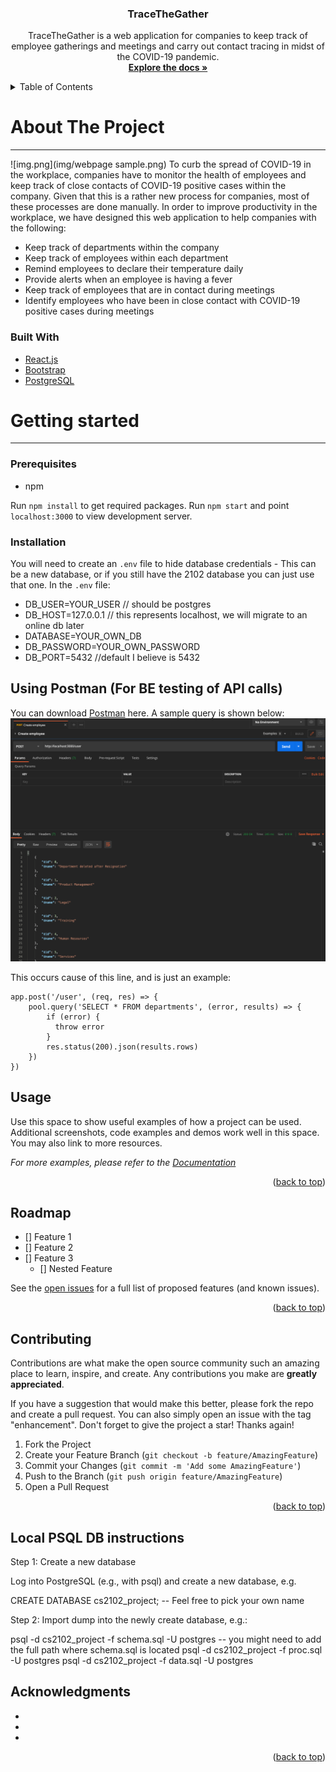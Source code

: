 
<h3 align="center">TraceTheGather</h3>

  <p align="center">
    TraceTheGather is a web application for companies to keep track of employee gatherings and meetings and carry out 
contact tracing in midst of the COVID-19 pandemic.
    <br />
    <a href="https://github.com/ZenoNexus/cs2102-project/blob/master/README.md"><strong>Explore the docs »</strong></a>
    <br />
  </p>

<!-- TABLE OF CONTENTS -->
<details>
  <summary>Table of Contents</summary>
  <ol>
    <li>
      <a href="#about-the-project">About The Project</a>
      <ul>
        <li><a href="#built-with">Built With</a></li>
      </ul>
    </li>
    <li>
      <a href="#getting-started">Getting Started</a>
      <ul>
        <li><a href="#prerequisites">Prerequisites</a></li>
        <li><a href="#installation">Installation</a></li>
      </ul>
    </li>
    <li><a href="#usage">Usage</a></li>
    <li><a href="#roadmap">Roadmap</a></li>
    <li><a href="#contributing">Contributing</a></li>
    <li><a href="#acknowledgments">Acknowledgments</a></li>
  </ol>
</details>

# About The Project
***
 ![img.png](img/webpage sample.png)
To curb the spread of COVID-19 in the workplace, companies have to monitor the health of employees and keep track of
close contacts of COVID-19 positive cases within the company. Given that this is a rather new process for companies, 
most of these processes are done manually. In order to improve productivity in the workplace, we have designed this web
application to help companies with the following:
* Keep track of departments within the company
* Keep track of employees within each department
* Remind employees to declare their temperature daily
* Provide alerts when an employee is having a fever
* Keep track of employees that are in contact during meetings
* Identify employees who have been in close contact with COVID-19 positive cases during meetings

### Built With
* [React.js](https://reactjs.org/)
* [Bootstrap](https://getbootstrap.com)
* [PostgreSQL](https://www.postgresql.org/)

# Getting started
***

### Prerequisites

* npm

Run `npm install` to get required packages. Run `npm start` and point `localhost:3000` to view development server.

### Installation
You will need to create an `.env` file to hide database credentials - This can be a new database, or if you still have the 2102 database you can just use that one. In the `.env` file:
* DB_USER=YOUR_USER       // should be postgres
* DB_HOST=127.0.0.1       // this represents localhost, we will migrate to an online db later
* DATABASE=YOUR_OWN_DB
* DB_PASSWORD=YOUR_OWN_PASSWORD
* DB_PORT=5432            //default I believe is 5432


## Using Postman (For BE testing of API calls)
You can download [Postman](https://www.postman.com/downloads/) here.
A sample query is shown below: 
![Sample Postman Query](/img/Postman-sample.png)

This occurs cause of this line, and is just an example:
```
app.post('/user', (req, res) => {
    pool.query('SELECT * FROM departments', (error, results) => {
        if (error) {
          throw error
        }
        res.status(200).json(results.rows)
    })
})
```

## Usage

Use this space to show useful examples of how a project can be used. Additional screenshots, code examples and demos work well in this space. You may also link to more resources.

_For more examples, please refer to the [Documentation](https://example.com)_

<p align="right">(<a href="#top">back to top</a>)</p>


## Roadmap

- [] Feature 1
- [] Feature 2
- [] Feature 3
    - [] Nested Feature

See the [open issues](https://github.com/github_username/repo_name/issues) for a full list of proposed features (and known issues).

<p align="right">(<a href="#top">back to top</a>)</p>

## Contributing

Contributions are what make the open source community such an amazing place to learn, inspire, and create. Any contributions you make are **greatly appreciated**.

If you have a suggestion that would make this better, please fork the repo and create a pull request. You can also simply open an issue with the tag "enhancement".
Don't forget to give the project a star! Thanks again!

1. Fork the Project
2. Create your Feature Branch (`git checkout -b feature/AmazingFeature`)
3. Commit your Changes (`git commit -m 'Add some AmazingFeature'`)
4. Push to the Branch (`git push origin feature/AmazingFeature`)
5. Open a Pull Request

<p align="right">(<a href="#top">back to top</a>)</p>

## Local PSQL DB instructions

Step 1: Create a new database

Log into PostgreSQL (e.g., with psql) and create a new database, e.g.

CREATE DATABASE cs2102_project;  -- Feel free to pick your own name



Step 2: Import dump into the newly create database, e.g.:

psql  -d cs2102_project  -f schema.sql  -U postgres  -- you might need to add the full path where schema.sql is located
psql  -d cs2102_project  -f proc.sql  -U postgres
psql  -d cs2102_project  -f data.sql  -U postgres


## Acknowledgments

* []()
* []()
* []()

<p align="right">(<a href="#top">back to top</a>)</p>
